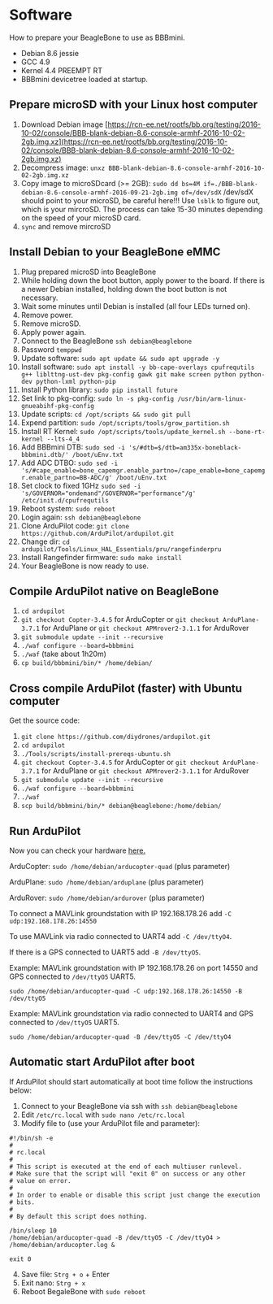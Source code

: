 # Software

How to prepare your BeagleBone to use as BBBmini.

* Debian 8.6 jessie
* GCC 4.9
* Kernel 4.4 PREEMPT RT
* BBBmini devicetree loaded at startup.

## Prepare microSD with your Linux host computer
1. Download Debian image [https://rcn-ee.net/rootfs/bb.org/testing/2016-10-02/console/BBB-blank-debian-8.6-console-armhf-2016-10-02-2gb.img.xz](https://rcn-ee.net/rootfs/bb.org/testing/2016-10-02/console/BBB-blank-debian-8.6-console-armhf-2016-10-02-2gb.img.xz)
2. Decompress image: `unxz BBB-blank-debian-8.6-console-armhf-2016-10-02-2gb.img.xz`
3. Copy image to microSDcard (>= 2GB): `sudo dd bs=4M if=./BBB-blank-debian-8.6-console-armhf-2016-09-21-2gb.img of=/dev/sdX` /dev/sdX should point to your microSD, be careful here!!! Use `lsblk` to figure out, which is your mircroSD.
The process can take 15-30 minutes depending on the speed of your microSD card.
4. `sync` and remove mircroSD 

## Install Debian to your BeagleBone eMMC
1. Plug prepared microSD into BeagleBone
2. While holding down the boot button, apply power to the board. If there is a newer Debian installed, holding down the boot button is not necessary.
3. Wait some minutes until Debian is installed (all four LEDs turned on).
4. Remove power.
5. Remove microSD.
6. Apply power again.
7. Connect to the BeagleBone `ssh debian@beaglebone`
8. Password `temppwd`
9. Update software: `sudo apt update && sudo apt upgrade -y`
10. Install software: `sudo apt install -y bb-cape-overlays cpufrequtils g++ liblttng-ust-dev pkg-config gawk git make screen python python-dev python-lxml python-pip`
11. Install Python library: `sudo pip install future`
12. Set link to pkg-config: `sudo ln -s pkg-config /usr/bin/arm-linux-gnueabihf-pkg-config`
13. Update scripts: `cd /opt/scripts && sudo git pull`
14. Expend partition: `sudo /opt/scripts/tools/grow_partition.sh`
15. Install RT Kernel: `sudo /opt/scripts/tools/update_kernel.sh --bone-rt-kernel --lts-4_4`
16. Add BBBmini DTB: `sudo sed -i 's/#dtb=$/dtb=am335x-boneblack-bbbmini.dtb/' /boot/uEnv.txt`
17. Add ADC DTBO: `sudo sed -i 's/#cape_enable=bone_capemgr.enable_partno=/cape_enable=bone_capemgr.enable_partno=BB-ADC/g' /boot/uEnv.txt`
18. Set clock to fixed 1GHz `sudo sed -i 's/GOVERNOR="ondemand"/GOVERNOR="performance"/g' /etc/init.d/cpufrequtils`
19. Reboot system: `sudo reboot`
20. Login again: `ssh debian@beaglebone`
21. Clone ArduPilot code: `git clone https://github.com/ArduPilot/ardupilot.git`
22. Change dir: `cd ardupilot/Tools/Linux_HAL_Essentials/pru/rangefinderpru`
23. Install Rangefinder firmware: `sudo make install`
24. Your BeagleBone is now ready to use.

## Compile ArduPilot native on BeagleBone
1. `cd ardupilot`
2. `git checkout Copter-3.4.5` for ArduCopter or `git checkout ArduPlane-3.7.1` for ArduPlane or `git checkout APMrover2-3.1.1` for ArduRover
3. `git submodule update --init --recursive`
4. `./waf configure --board=bbbmini`
5. `./waf` (take about 1h20m)
6. `cp build/bbbmini/bin/* /home/debian/`

## Cross compile ArduPilot (faster) with Ubuntu computer

Get the source code:

1. `git clone https://github.com/diydrones/ardupilot.git`
2. `cd ardupilot`
3. `./Tools/scripts/install-prereqs-ubuntu.sh`
4. `git checkout Copter-3.4.5` for ArduCopter or `git checkout ArduPlane-3.7.1` for ArduPlane or `git checkout APMrover2-3.1.1` for ArduRover
5. `git submodule update --init --recursive`
6. `./waf configure --board=bbbmini`
7. `./waf`
8. `scp build/bbbmini/bin/* debian@beaglebone:/home/debian/`

## Run ArduPilot
Now you can check your hardware [here.](../checkhardware/checkhardware.md)

ArduCopter:
`sudo /home/debian/arducopter-quad` (plus parameter) 

ArduPlane:
`sudo /home/debian/arduplane` (plus parameter) 

ArduRover:
`sudo /home/debian/ardurover` (plus parameter) 

To connect a MAVLink groundstation with IP 192.168.178.26 add `-C udp:192.168.178.26:14550`

To use MAVLink via radio connected to UART4 add `-C /dev/ttyO4`. 

If there is a GPS connected to UART5 add `-B /dev/ttyO5`. 

Example: MAVLink groundstation with IP 192.168.178.26 on port 14550 and GPS connected to `/dev/ttyO5` UART5.

`sudo /home/debian/arducopter-quad -C udp:192.168.178.26:14550 -B /dev/ttyO5`

Example: MAVLink groundstation via radio connected to UART4 and GPS connected to `/dev/ttyO5` UART5.

`sudo /home/debian/arducopter-quad -B /dev/ttyO5 -C /dev/ttyO4`

## Automatic start ArduPilot after boot

If ArduPilot should start automatically at boot time follow the instructions below:

1. Connect to your BeagleBone via ssh with `ssh debian@beaglebone`
2. Edit `/etc/rc.local` with `sudo nano /etc/rc.local`
3. Modify file to (use your ArduPilot file and parameter):
```
#!/bin/sh -e
#
# rc.local
#
# This script is executed at the end of each multiuser runlevel.
# Make sure that the script will "exit 0" on success or any other
# value on error.
#
# In order to enable or disable this script just change the execution
# bits.
#
# By default this script does nothing.

/bin/sleep 10
/home/debian/arducopter-quad -B /dev/ttyO5 -C /dev/ttyO4 > /home/debian/arducopter.log &

exit 0
```
4. Save file: `Strg + o` + Enter
5. Exit nano: `Strg + x`
6. Reboot BegaleBone with `sudo reboot`
